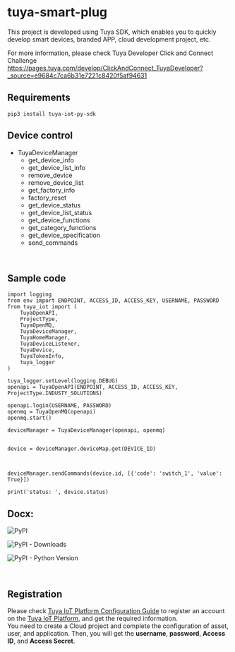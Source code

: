 # tuya-smart-plug

This project is developed using Tuya SDK, which enables you to quickly develop smart devices, branded APP, cloud development project, etc.

For more information, please check Tuya Developer Click and Connect Challenge https://pages.tuya.com/develop/ClickAndConnect_TuyaDeveloper?_source=e9684c7ca6b31e7221c8420f5af94631

## Requirements

```
pip3 install tuya-iot-py-sdk
```


## Device control
- TuyaDeviceManager
	- get_device_info
	- get_device_list_info
	- remove_device
	- remove_device_list
	- get_factory_info
	- factory_reset
	- get_device_status
	- get_device_list_status
	- get_device_functions
	- get_category_functions
	- get_device_specification
	- send_commands
<br>

## Sample code

```
import logging
from env import ENDPOINT, ACCESS_ID, ACCESS_KEY, USERNAME, PASSWORD
from tuya_iot import (
    TuyaOpenAPI,
    ProjectType,
    TuyaOpenMQ,
    TuyaDeviceManager,
    TuyaHomeManager,
    TuyaDeviceListener,
    TuyaDevice,
    TuyaTokenInfo,
    tuya_logger
)

tuya_logger.setLevel(logging.DEBUG)
openapi = TuyaOpenAPI(ENDPOINT, ACCESS_ID, ACCESS_KEY, ProjectType.INDUSTY_SOLUTIONS)

openapi.login(USERNAME, PASSWORD)
openmq = TuyaOpenMQ(openapi)
openmq.start()

deviceManager = TuyaDeviceManager(openapi, openmq)


device = deviceManager.deviceMap.get(DEVICE_ID)



deviceManager.sendCommands(device.id, [{'code': 'switch_1', 'value': True}])

print('status: ', device.status)

```

## Docx:

![PyPI](https://img.shields.io/pypi/v/tuya-iot-py-sdk)

![PyPI - Downloads](https://img.shields.io/pypi/dm/tuya-iot-py-sdk)

![PyPI - Python Version](https://img.shields.io/pypi/pyversions/tuya-iot-py-sdk)


<br>


## Registration

Please check [Tuya IoT Platform Configuration Guide](https://developer.tuya.com/en/docs/iot/Configuration_Guide_custom?id=Kamcfx6g5uyot) to register an account on the [Tuya IoT Platform](https://iot.tuya.com?_source=github), and get the required information. <br>
You need to create a Cloud project and complete the configuration of asset, user, and application. Then, you will get the **username**, **password**, **Access ID**, and **Access Secret**.


